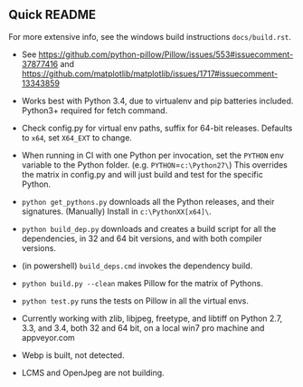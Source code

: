 Quick README
------------ 

For more extensive info, see the windows build instructions `docs/build.rst`.

* See https://github.com/python-pillow/Pillow/issues/553#issuecomment-37877416 and https://github.com/matplotlib/matplotlib/issues/1717#issuecomment-13343859 

*  Works best with Python 3.4, due to virtualenv and pip batteries included. Python3+ required for fetch command.
*  Check config.py for virtual env paths, suffix for 64-bit releases. Defaults to `x64`, set `X64_EXT` to change.
*  When running in CI with one Python per invocation, set the `PYTHON` env variable to the Python folder. (e.g. `PYTHON`=`c:\Python27\`) This overrides the matrix in config.py and will just build and test for the specific Python.
* `python get_pythons.py` downloads all the Python releases, and their signatures. (Manually) Install in `c:\PythonXX[x64]\`.
* `python build_dep.py` downloads and creates a build script for all the dependencies, in 32 and 64 bit versions, and with both compiler versions.
* (in powershell) `build_deps.cmd` invokes the dependency build.
* `python build.py --clean` makes Pillow for the matrix of Pythons.
* `python test.py` runs the tests on Pillow in all the virtual envs.
*  Currently working with zlib, libjpeg, freetype, and libtiff on Python 2.7, 3.3, and 3.4, both 32 and 64 bit, on a local win7 pro machine and appveyor.com
* Webp is built, not detected.
* LCMS and OpenJpeg are not building.

